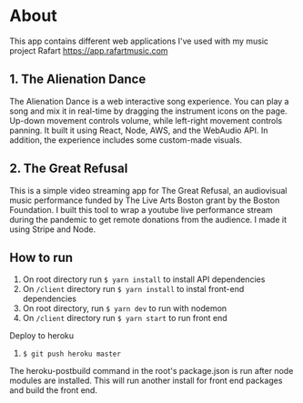 # About
This app contains different web applications I've used with my music project Rafart
https://app.rafartmusic.com

## 1. The Alienation Dance
The Alienation Dance is a web interactive song experience. You can play a song and mix it in real-time by dragging the instrument icons on the page. Up-down movement controls volume, while left-right movement controls panning. It built it using React, Node, AWS, and the WebAudio API. In addition, the experience includes some custom-made visuals.

## 2. The Great Refusal
This is a simple video streaming app for The Great Refusal, an audiovisual music performance funded by The Live Arts Boston grant by the Boston Foundation. I built this tool to wrap a youtube live performance stream during the pandemic to get remote donations from the audience. I made it using Stripe and Node.

## How to run
1. On root directory run `$ yarn install` to install API dependencies
2. On `/client` directory run `$ yarn install` to instal front-end dependencies
3. On root directory, run `$ yarn dev` to run with nodemon
4. On `/client` directory run `$ yarn start` to run front end

Deploy to heroku
1. `$ git push heroku master`

The heroku-postbuild command in the root's package.json is run after node modules are installed. This will run another install for front end packages and build the front end.

